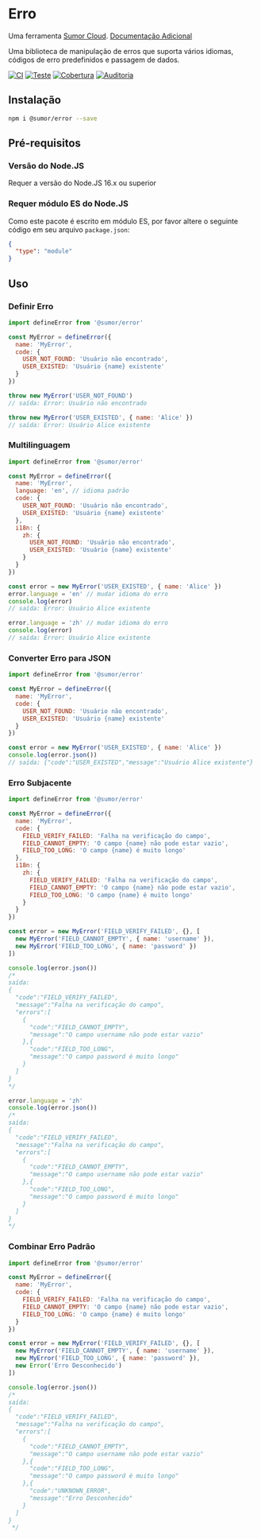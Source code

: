 # Erro

Uma ferramenta [Sumor Cloud](https://sumor.cloud).
[Documentação Adicional](https://sumor.cloud)

Uma biblioteca de manipulação de erros que suporta vários idiomas, códigos de erro predefinidos e passagem de dados.

[![CI](https://github.com/sumor-cloud/error/actions/workflows/ci.yml/badge.svg)](https://github.com/sumor-cloud/error/actions/workflows/ci.yml)
[![Teste](https://github.com/sumor-cloud/error/actions/workflows/ut.yml/badge.svg)](https://github.com/sumor-cloud/error/actions/workflows/ut.yml)
[![Cobertura](https://github.com/sumor-cloud/error/actions/workflows/coverage.yml/badge.svg)](https://github.com/sumor-cloud/error/actions/workflows/coverage.yml)
[![Auditoria](https://github.com/sumor-cloud/error/actions/workflows/audit.yml/badge.svg)](https://github.com/sumor-cloud/error/actions/workflows/audit.yml)

## Instalação

```bash
npm i @sumor/error --save
```

## Pré-requisitos

### Versão do Node.JS

Requer a versão do Node.JS 16.x ou superior

### Requer módulo ES do Node.JS

Como este pacote é escrito em módulo ES,
por favor altere o seguinte código em seu arquivo `package.json`:

```json
{
  "type": "module"
}
```

## Uso

### Definir Erro

```js
import defineError from '@sumor/error'

const MyError = defineError({
  name: 'MyError',
  code: {
    USER_NOT_FOUND: 'Usuário não encontrado',
    USER_EXISTED: 'Usuário {name} existente'
  }
})

throw new MyError('USER_NOT_FOUND')
// saída: Error: Usuário não encontrado

throw new MyError('USER_EXISTED', { name: 'Alice' })
// saída: Error: Usuário Alice existente
```

### Multilinguagem

```js
import defineError from '@sumor/error'

const MyError = defineError({
  name: 'MyError',
  language: 'en', // idioma padrão
  code: {
    USER_NOT_FOUND: 'Usuário não encontrado',
    USER_EXISTED: 'Usuário {name} existente'
  },
  i18n: {
    zh: {
      USER_NOT_FOUND: 'Usuário não encontrado',
      USER_EXISTED: 'Usuário {name} existente'
    }
  }
})

const error = new MyError('USER_EXISTED', { name: 'Alice' })
error.language = 'en' // mudar idioma do erro
console.log(error)
// saída: Error: Usuário Alice existente

error.language = 'zh' // mudar idioma do erro
console.log(error)
// saída: Error: Usuário Alice existente
```

### Converter Erro para JSON

```js
import defineError from '@sumor/error'

const MyError = defineError({
  name: 'MyError',
  code: {
    USER_NOT_FOUND: 'Usuário não encontrado',
    USER_EXISTED: 'Usuário {name} existente'
  }
})

const error = new MyError('USER_EXISTED', { name: 'Alice' })
console.log(error.json())
// saída: {"code":"USER_EXISTED","message":"Usuário Alice existente"}
```

### Erro Subjacente

```js
import defineError from '@sumor/error'

const MyError = defineError({
  name: 'MyError',
  code: {
    FIELD_VERIFY_FAILED: 'Falha na verificação do campo',
    FIELD_CANNOT_EMPTY: 'O campo {name} não pode estar vazio',
    FIELD_TOO_LONG: 'O campo {name} é muito longo'
  },
  i18n: {
    zh: {
      FIELD_VERIFY_FAILED: 'Falha na verificação do campo',
      FIELD_CANNOT_EMPTY: 'O campo {name} não pode estar vazio',
      FIELD_TOO_LONG: 'O campo {name} é muito longo'
    }
  }
})

const error = new MyError('FIELD_VERIFY_FAILED', {}, [
  new MyError('FIELD_CANNOT_EMPTY', { name: 'username' }),
  new MyError('FIELD_TOO_LONG', { name: 'password' })
])

console.log(error.json())
/* 
saída: 
{
  "code":"FIELD_VERIFY_FAILED",
  "message":"Falha na verificação do campo",
  "errors":[
    {
      "code":"FIELD_CANNOT_EMPTY",
      "message":"O campo username não pode estar vazio"
    },{
      "code":"FIELD_TOO_LONG",
      "message":"O campo password é muito longo"
    }
  ]
}
*/

error.language = 'zh'
console.log(error.json())
/*
saída:
{
  "code":"FIELD_VERIFY_FAILED",
  "message":"Falha na verificação do campo",
  "errors":[
    {
      "code":"FIELD_CANNOT_EMPTY",
      "message":"O campo username não pode estar vazio"
    },{
      "code":"FIELD_TOO_LONG",
      "message":"O campo password é muito longo"
    }
  ]
}
*/
```

### Combinar Erro Padrão

```js
import defineError from '@sumor/error'

const MyError = defineError({
  name: 'MyError',
  code: {
    FIELD_VERIFY_FAILED: 'Falha na verificação do campo',
    FIELD_CANNOT_EMPTY: 'O campo {name} não pode estar vazio',
    FIELD_TOO_LONG: 'O campo {name} é muito longo'
  }
})

const error = new MyError('FIELD_VERIFY_FAILED', {}, [
  new MyError('FIELD_CANNOT_EMPTY', { name: 'username' }),
  new MyError('FIELD_TOO_LONG', { name: 'password' }),
  new Error('Erro Desconhecido')
])

console.log(error.json())
/*
saída:
{
  "code":"FIELD_VERIFY_FAILED",
  "message":"Falha na verificação do campo",
  "errors":[
    {
      "code":"FIELD_CANNOT_EMPTY",
      "message":"O campo username não pode estar vazio"
    },{
      "code":"FIELD_TOO_LONG",
      "message":"O campo password é muito longo"
    },{
      "code":"UNKNOWN_ERROR",
      "message":"Erro Desconhecido"
    }
  ]
}
 */
```  
